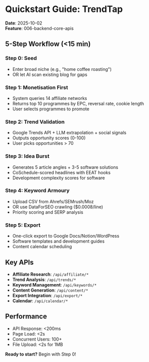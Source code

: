 # Quickstart Guide: TrendTap

**Date**: 2025-10-02  
**Feature**: 006-backend-core-apis

## 5-Step Workflow (<15 min)

### Step 0: Seed
- Enter broad niche (e.g., "home coffee roasting")
- OR let AI scan existing blog for gaps

### Step 1: Monetisation First
- System queries 14 affiliate networks
- Returns top 10 programmes by EPC, reversal rate, cookie length
- User selects programmes to promote

### Step 2: Trend Validation
- Google Trends API + LLM extrapolation + social signals
- Outputs opportunity scores (0-100)
- User picks opportunities > 70

### Step 3: Idea Burst
- Generates 5 article angles + 3-5 software solutions
- CoSchedule-scored headlines with EEAT hooks
- Development complexity scores for software

### Step 4: Keyword Armoury
- Upload CSV from Ahrefs/SEMrush/Moz
- OR use DataForSEO crawling ($0.0008/line)
- Priority scoring and SERP analysis

### Step 5: Export
- One-click export to Google Docs/Notion/WordPress
- Software templates and development guides
- Content calendar scheduling

## Key APIs

- **Affiliate Research**: `/api/affiliate/*`
- **Trend Analysis**: `/api/trends/*`
- **Keyword Management**: `/api/keywords/*`
- **Content Generation**: `/api/content/*`
- **Export Integration**: `/api/export/*`
- **Calendar**: `/api/calendar/*`

## Performance
- API Response: <200ms
- Page Load: <2s
- Concurrent Users: 100+
- File Upload: <2s for 1MB

**Ready to start?** Begin with Step 0!